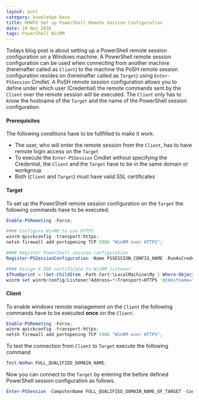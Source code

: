 ```yaml
---
layout: post
category: knowledge-base
title: HOWTO Set up PowerShell Remote Session Configuration
date: 18 Nov 2016
tags: PowerShell WinRM
---
```


Todays blog post is about setting up a PowerShell remote session configuration on a Windows machine. A PowerShell remote session configuration can be used when connecting from another machine (hereinafter called as `Client`) to the machine the PoSH remote session configuration resides on (hereinafter called as `Target`) using `Enter-PSSession` Cmdlet. A PoSH remote session configuration allows you to define under which user (Credential) the remote commands sent by the `Client` over the remote session will be executed. The `Client` only has to know the hostname of the `Target` and the name of the PowerShell session configuration.

#### Prerequisites

The following conditions have to be fullfilled to make it work.

* The user, who will enter the remote session from the `Client`, has to have remote login access on the `Target`
* To execute the `Enter-PSSession` Cmdlet without specifying the Credential, the `Client` and the `Target` have to be in the same domain or workgroup
* Both (`Client` and `Target`) must have valid SSL certificates

#### Target

To set up the PowerShell remote session configuration on the `Target` the following commands have to be executed.

```Powershell
Enable-PSRemoting -Force;

#### Configure WinRM to use HTTPS
winrm quickconfig -transport:https;
netsh firewall add portopening TCP 5986 "WinRM over HTTPS";

#### Register PowerShell session configuration
Register-PSSessionConfiguration -Name PSSESSION_CONFIG_NAME -RunAsCredential CREDENTIAL_TO_RUN_CMDS_WITH -ShowSecurityDescriptorUI;

#### Assign X.509 certificate to WinRM listener
$Thumbprint = (Get-ChildItem -Path Cert:\LocalMachine\My | Where-Object {$_.Subject -match "CERT_NAME"}).Thumbprint;
winrm set winrm/config/Listener?Address=*+Transport=HTTPS '@{Hostname="FULL_QUALIFIED_DOMAIN_NAME";CertificateThumbprint="THUMBPRINT_HERE"}';
```

#### Client

To enable windows remote management on the `Client` the following commands have to be executed **once** on the `Client`.

```Powershell
Enable-PSRemoting -Force;
winrm quickconfig -transport:https;
netsh firewall add portopening TCP 5986 "WinRM over HTTPS";
```

To test the connection from `Client` to `Target` execute the following command

```Powershell
Test-WsMan FULL_QUALIFIED_DOMAIN_NAME;
```

Now you can connect to the `Target` by entering the before defined PowerShell session configuration as follows.

```Powershell
Enter-PSSession -ComputerName FULL_QUALIFIED_DOMAIN_NAME_OF_TARGET -ConfigurationName PSSESSION_CONFIG_NAME -UseSSL;
```
